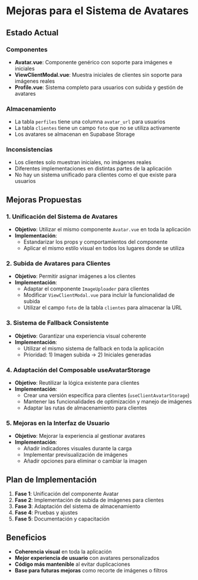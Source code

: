 # Mejoras para el Sistema de Avatares

## Estado Actual

### Componentes
- **Avatar.vue**: Componente genérico con soporte para imágenes e iniciales
- **ViewClientModal.vue**: Muestra iniciales de clientes sin soporte para imágenes reales
- **Profile.vue**: Sistema completo para usuarios con subida y gestión de avatares

### Almacenamiento
- La tabla `perfiles` tiene una columna `avatar_url` para usuarios
- La tabla `clientes` tiene un campo `foto` que no se utiliza activamente
- Los avatares se almacenan en Supabase Storage

### Inconsistencias
- Los clientes solo muestran iniciales, no imágenes reales
- Diferentes implementaciones en distintas partes de la aplicación
- No hay un sistema unificado para clientes como el que existe para usuarios

## Mejoras Propuestas

### 1. Unificación del Sistema de Avatares
- **Objetivo**: Utilizar el mismo componente `Avatar.vue` en toda la aplicación
- **Implementación**:
  - Estandarizar los props y comportamientos del componente
  - Aplicar el mismo estilo visual en todos los lugares donde se utiliza

### 2. Subida de Avatares para Clientes
- **Objetivo**: Permitir asignar imágenes a los clientes
- **Implementación**:
  - Adaptar el componente `ImageUploader` para clientes
  - Modificar `ViewClientModal.vue` para incluir la funcionalidad de subida
  - Utilizar el campo `foto` de la tabla `clientes` para almacenar la URL

### 3. Sistema de Fallback Consistente
- **Objetivo**: Garantizar una experiencia visual coherente
- **Implementación**:
  - Utilizar el mismo sistema de fallback en toda la aplicación
  - Prioridad: 1) Imagen subida → 2) Iniciales generadas

### 4. Adaptación del Composable useAvatarStorage
- **Objetivo**: Reutilizar la lógica existente para clientes
- **Implementación**:
  - Crear una versión específica para clientes (`useClientAvatarStorage`)
  - Mantener las funcionalidades de optimización y manejo de imágenes
  - Adaptar las rutas de almacenamiento para clientes

### 5. Mejoras en la Interfaz de Usuario
- **Objetivo**: Mejorar la experiencia al gestionar avatares
- **Implementación**:
  - Añadir indicadores visuales durante la carga
  - Implementar previsualización de imágenes
  - Añadir opciones para eliminar o cambiar la imagen

## Plan de Implementación

1. **Fase 1**: Unificación del componente Avatar
2. **Fase 2**: Implementación de subida de imágenes para clientes
3. **Fase 3**: Adaptación del sistema de almacenamiento
4. **Fase 4**: Pruebas y ajustes
5. **Fase 5**: Documentación y capacitación

## Beneficios

- **Coherencia visual** en toda la aplicación
- **Mejor experiencia de usuario** con avatares personalizados
- **Código más mantenible** al evitar duplicaciones
- **Base para futuras mejoras** como recorte de imágenes o filtros 